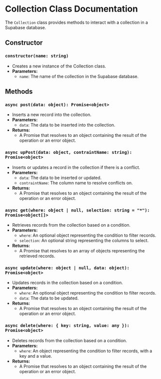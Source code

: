 # Collection Class Documentation

The `Collection` class provides methods to interact with a collection in a Supabase database.

## Constructor

### `constructor(name: string)`

- Creates a new instance of the Collection class.
- **Parameters:**
  - `name`: The name of the collection in the Supabase database.

## Methods

### `async post(data: object): Promise<object>`

- Inserts a new record into the collection.
- **Parameters:**
  - `data`: The data to be inserted into the collection.
- **Returns:**
  - A Promise that resolves to an object containing the result of the operation or an error object.

### `async upPost(data: object, contraintName: string): Promise<object>`

- Inserts or updates a record in the collection if there is a conflict.
- **Parameters:**
  - `data`: The data to be inserted or updated.
  - `contraintName`: The column name to resolve conflicts on.
- **Returns:**
  - A Promise that resolves to an object containing the result of the operation or an error object.

### `async get(where: object | null, selection: string = "*"): Promise<object[]>`

- Retrieves records from the collection based on a condition.
- **Parameters:**
  - `where`: An optional object representing the condition to filter records.
  - `selection`: An optional string representing the columns to select.
- **Returns:**
  - A Promise that resolves to an array of objects representing the retrieved records.

### `async update(where: object | null, data: object): Promise<object>`

- Updates records in the collection based on a condition.
- **Parameters:**
  - `where`: An optional object representing the condition to filter records.
  - `data`: The data to be updated.
- **Returns:**
  - A Promise that resolves to an object containing the result of the operation or an error object.

### `async delete(where: { key: string, value: any }): Promise<object>`

- Deletes records from the collection based on a condition.
- **Parameters:**
  - `where`: An object representing the condition to filter records, with a key and a value.
- **Returns:**
  - A Promise that resolves to an object containing the result of the operation or an error object.
